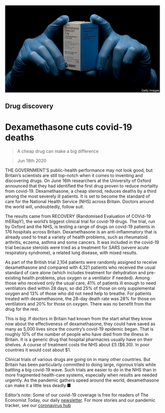 ![](./images/20200620_BRP501.jpg)

## Drug discovery

# Dexamethasone cuts covid-19 deaths

> A cheap drug can make a big difference

> Jun 18th 2020

THE GOVERNMENT’S public-health performance may not look good, but Britain’s scientists are still top-notch when it comes to inventing and discovering drugs. On June 16th researchers at the University of Oxford announced that they had identified the first drug proven to reduce mortality from covid-19. Dexamethasone, a cheap steroid, reduces deaths by a third among the most severely ill patients. It is set to become the standard of care for the National Health Service (NHS) across Britain. Doctors around the world will, undoubtedly, follow suit.

The results came from RECOVERY (Randomised Evaluation of COVid-19 thERapY), the world’s biggest clinical trial for covid-19 drugs. The trial, run by Oxford and the NHS, is testing a range of drugs on covid-19 patients in 176 hospitals across Britain. Dexamethasone is an anti-inflammatory that is already used to treat a variety of health problems, such as rheumatoid arthritis, eczema, asthma and some cancers. It was included in the covid-19 trial because steroids were tried as a treatment for SARS (severe acute respiratory syndrome), a related lung disease, with mixed results.

As part of the British trial 2,104 patients were randomly assigned to receive dexamethasone and compared with 4,321 patients who received the usual standard of care alone (which includes treatment for dehydration and pre-existing health problems, plus oxygen or a ventilator if needed). Among those who received only the usual care, 41% of patients ill enough to need ventilators died within 28 days; so did 25% of those on only supplemental oxygen and 13% of those who did not need help to breathe. For patients treated with dexamethasone, the 28-day death rate was 28% for those on ventilators and 20% for those on oxygen. There was no benefit from the drug for the rest.

This is big. If doctors in Britain had known from the start what they know now about the effectiveness of dexamethasone, they could have saved as many as 5,000 lives since the country’s covid-19 epidemic began. That is roughly 10% of the number of people who have died from the illness in Britain. It is a generic drug that hospital pharmacies usually have on their shelves. A course of treatment costs the NHS about £5 ($6.30). In poor countries it would cost about $1.

Clinical trials of various drugs are going on in many other countries. But Britain has been particularly committed to doing large, rigorous trials while battling a big covid-19 wave. Such trials are easier to do in the NHS than in more fragmented health-care systems, especially when results are needed urgently. As the pandemic gathers speed around the world, dexamethasone can make it a little less deadly.■

Editor’s note: Some of our covid-19 coverage is free for readers of The Economist Today, our daily [newsletter](https://www.economist.com/https://my.economist.com/user#newsletter). For more stories and our pandemic tracker, see our [coronavirus hub](https://www.economist.com//news/2020/03/11/the-economists-coverage-of-the-coronavirus)